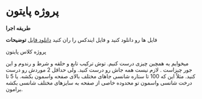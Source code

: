 # پروژه پایتون

__طریقه اجرا__


فایل ها رو دانلود کنید و فایل ایندکس را ران کنید
[دانلود فایل](https://github.com/ahmadreza1383/Python_Class.git)
__توضیحات__

پروژه کلاس پایتون 

میخوایم یه همچین چیزی درست کنیم. توش ترکیب تابع و حلقه و شرط و رندوم و این جور چیزاست . لازم نیست همه جاش رو درست کنید. ولی حداقل 2 موردش رو درست کنید. مثلاً این که 100 تا ستاره شانسی جاهای مختلف بالای صفحه واسمون بکشه. یا 5 تا درخت شانسی واسمون تو محدوده خاصی از صفحه به سایزهای مختلف شانسی بکشه برامون.

